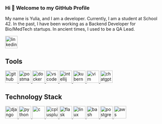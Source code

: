 ### Hi 👋 Welcome to my GitHub Profile

My name is Yulia, and I am a developer.
Currently, I am a student at School 42.
In the past, I have been working as a Backend Developer for Bio/MedTech startups.
In ancient times, I used to be a QA Lead.

<a href="https://www.linkedin.com/in/yuliaioffe/" target="_blank"> <img src="https://cdn.jsdelivr.net/gh/devicons/devicon/icons/linkedin/linkedin-original.svg" alt="linkedin" width="40" height="40"/> </a>

## Tools

<a href="https://github.com" target="_blank"> <img src="https://cdn.jsdelivr.net/gh/devicons/devicon/icons/github/github-original.svg" alt="github" width="40" height="40"/> </a> 
<a href="https://postman.com" target="_blank" rel="noreferrer"> <img src="https://www.vectorlogo.zone/logos/getpostman/getpostman-icon.svg" alt="postman" width="40" height="40"/> </a>
<a href="https://www.docker.com/" target="_blank"> <img src="https://cdn.jsdelivr.net/gh/devicons/devicon/icons/docker/docker-original-wordmark.svg" alt="docker" width="40" height="40"/> </a> 
<a href="https://code.visualstudio.com/" target="_blank"> <img src="https://cdn.jsdelivr.net/gh/devicons/devicon/icons/vscode/vscode-original.svg" alt="vscode" width="40" height="40"/> </a> 
<a href="https://www.jetbrains.com/idea/" target="_blank"> <img src="https://cdn.jsdelivr.net/gh/devicons/devicon/icons/intellij/intellij-original.svg" alt="intellij" width="40" height="40"/> </a> 
<a href="https://kubernetes.io/" target="_blank"> <img src="https://cdn.jsdelivr.net/gh/devicons/devicon/icons/kubernetes/kubernetes-plain.svg" alt="kubernetes" width="40" height="40"/> </a>
<a href="https://www.vim.org/" target="_blank"> <img src="https://cdn.jsdelivr.net/gh/devicons/devicon/icons/vim/vim-original.svg" alt="vim" width="40" height="40"/> </a> 
<a href="https://openai.com/chatgpt" target="_blank"> <img src="https://openai.com/favicon.ico" alt="chatgpt" width="40" height="40"/> </a> 

## Technology Stack

<a href="https://www.djangoproject.com/" target="_blank" rel="noreferrer"> <img src="https://cdn.worldvectorlogo.com/logos/django.svg" alt="django" width="40" height="40"/> </a>
<a href="https://www.python.org/" target="_blank" rel="noreferrer"> <img src="https://cdn.jsdelivr.net/gh/devicons/devicon/icons/python/python-original.svg" alt="python" width="40" height="40"/> </a>
<a href="https://en.wikipedia.org/wiki/C_(programming_language)" target="_blank" rel="noreferrer"> <img src="https://cdn.jsdelivr.net/gh/devicons/devicon/icons/c/c-original.svg" alt="c" width="40" height="40"/> </a>
<a href="https://en.wikipedia.org/wiki/C%2B%2B" target="_blank" rel="noreferrer"> <img src="https://cdn.jsdelivr.net/gh/devicons/devicon/icons/cplusplus/cplusplus-original.svg" alt="cplusplus" width="40" height="40"/> </a>
<a href="https://flask.palletsprojects.com/" target="_blank" rel="noreferrer"> <img src="https://cdn.jsdelivr.net/gh/devicons/devicon/icons/flask/flask-original.svg" alt="flask" width="40" height="40"/> </a>
<a href="https://www.linux.org/" target="_blank" rel="noreferrer"> <img src="https://cdn.jsdelivr.net/gh/devicons/devicon/icons/linux/linux-original.svg" alt="linux" width="40" height="40"/> </a>
<a href="https://www.gnu.org/software/bash/" target="_blank" rel="noreferrer"> <img src="https://cdn.jsdelivr.net/gh/devicons/devicon/icons/bash/bash-original.svg" alt="bash" width="40" height="40"/> </a>
<a href="https://www.postgresql.org/" target="_blank" rel="noreferrer"> <img src="https://cdn.jsdelivr.net/gh/devicons/devicon/icons/postgresql/postgresql-original.svg" alt="postgresql" width="40" height="40"/> </a>
<a href="https://aws.amazon.com/" target="_blank" rel="noreferrer"> <img src="https://cdn.jsdelivr.net/gh/devicons/devicon/icons/amazonwebservices/amazonwebservices-original-wordmark.svg" alt="aws" width="40" height="40"/> </a>


<!--
**leanor13/leanor13** is a ✨ _special_ ✨ repository because its `README.md` (this file) appears on your GitHub profile.

Here are some ideas to get you started:

- 🔭 I’m currently working on ...
- 🌱 I’m currently learning ...
- 👯 I’m looking to collaborate on ...
- 🤔 I’m looking for help with ...
- 💬 Ask me about ...
- 📫 How to reach me: ...
- 😄 Pronouns: ...
- ⚡ Fun fact: ...
-->
